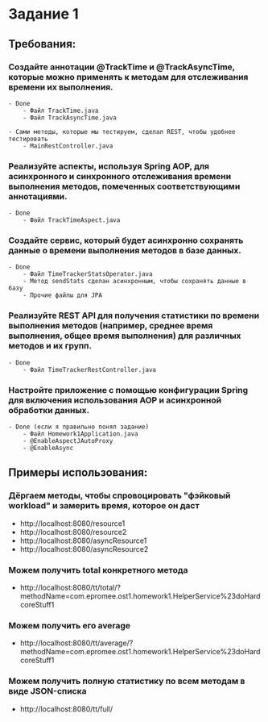 # Задание 1

## Требования:

### Создайте аннотации @TrackTime и @TrackAsyncTime, которые можно применять к методам для отслеживания времени их выполнения.

    - Done
        - Файл TrackTime.java
        - Файл TrackAsyncTime.java

    - Сами методы, которые мы тестируем, сделал REST, чтобы удобнее тестировать
        - MainRestController.java

### Реализуйте аспекты, используя Spring AOP, для асинхронного и синхронного отслеживания времени выполнения методов, помеченных соответствующими аннотациями.

    - Done
        - Файл TrackTimeAspect.java

### Создайте сервис, который будет асинхронно сохранять данные о времени выполнения методов в базе данных.

    - Done
        - Файл TimeTrackerStatsOperator.java
        - Метод sendStats сделан асинхронным, чтобы сохранять данные в базу
        - Прочие файлы для JPA

### Реализуйте REST API для получения статистики по времени выполнения методов (например, среднее время выполнения, общее время выполнения) для различных методов и их групп.

    - Done
        - Файл TimeTrackerRestController.java

### Настройте приложение с помощью конфигурации Spring для включения использования AOP и асинхронной обработки данных.

    - Done (если я правильно понял задание)
        - Файл Homework1Application.java
        - @EnableAspectJAutoProxy
        - @EnableAsync

## Примеры использования:

### Дёргаем методы, чтобы спровоцировать "фэйковый workload" и замерить время, которое он даст
- http://localhost:8080/resource1
- http://localhost:8080/resource2
- http://localhost:8080/asyncResource1
- http://localhost:8080/asyncResource2

### Можем получить total конкретного метода
- http://localhost:8080/tt/total/?methodName=com.epromee.ost1.homework1.HelperService%23doHardcoreStuff1

### Можем получить его average
- http://localhost:8080/tt/average/?methodName=com.epromee.ost1.homework1.HelperService%23doHardcoreStuff1

### Можем получить полную статистику по всем методам в виде JSON-списка
- http://localhost:8080/tt/full/